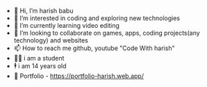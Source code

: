 - 👋 Hi, I’m harish babu
- 👀 I’m interested in coding and exploring new technologies
- 🌱 I’m currently learning video editing
- 💞️ I’m looking to collaborate on games, apps, coding projects(any technology) and websites
- 📫 How to reach me github, youtube "Code With harish"
- 👨‍🎓 i am a student
- 🕴 i am 14 years old
- 🧾 Portfolio - https://portfolio-harish.web.app/

<!---
harishbabu2007/harishbabu2007 is a ✨ special ✨ repository because its `README.md` (this file) appears on your GitHub profile.
You can click the Preview link to take a look at your changes.
--->
